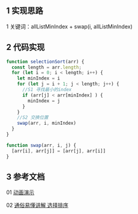 
## 1 实现思路

1 关键词：allListMinIndex + swap(i, allListMinIndex)


## 2 代码实现

```js
function selectionSort(arr) {
  const length = arr.length;
  for (let i = 0; i < length; i++) {
    let minIndex = i
    for (let j = i + 1; j < length; j++) {
      //S1 寻找最小的index
      if (arr[j] < arr[minIndex] ) {
        minIndex = j
      }
    }
    //S2 交换位置
    swap(arr, i, minIndex)
  }
}

function swap(arr, i, j) {
  [arr[i], arr[j]] = [arr[j], arr[i]]
}
```


## 3 参考文档

01 [动画演示](https://visualgo.net/zh/sorting)

02 [通俗易懂讲解 选择排序](https://zhuanlan.zhihu.com/p/29889599)






